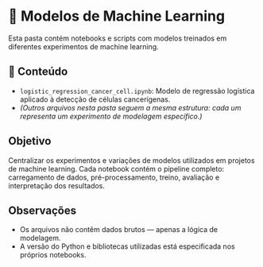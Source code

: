 # 📁 Modelos de Machine Learning

Esta pasta contém notebooks e scripts com modelos treinados em diferentes experimentos de machine learning.

## 📄 Conteúdo

- `logistic_regression_cancer_cell.ipynb`: Modelo de regressão logística aplicado à detecção de células cancerígenas.
- *(Outros arquivos nesta pasta seguem a mesma estrutura: cada um representa um experimento de modelagem específico.)*

## Objetivo

Centralizar os experimentos e variações de modelos utilizados em projetos de machine learning. Cada notebook contém o pipeline completo: carregamento de dados, pré-processamento, treino, avaliação e interpretação dos resultados.

## Observações

- Os arquivos não contêm dados brutos — apenas a lógica de modelagem.
- A versão do Python e bibliotecas utilizadas está especificada nos próprios notebooks.
